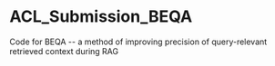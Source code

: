 # ACL_Submission_BEQA
Code for BEQA -- a method of improving precision of query-relevant retrieved context during RAG
